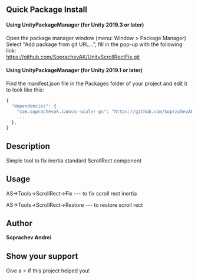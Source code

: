 ## Quick Package Install

#### Using UnityPackageManager (for Unity 2019.3 or later)
Open the package manager window (menu: Window > Package Manager)<br/>
Select "Add package from git URL...", fill in the pop-up with the following link:<br/>
https://github.com/SoprachevAK/UnityScrollRectFix.git<br/>

#### Using UnityPackageManager (for Unity 2019.1 or later)

Find the manifest.json file in the Packages folder of your project and edit it to look like this:
```js
{
  "dependencies": {
    "com.soprachevak.canvas-scaler-ps": "https://github.com/SoprachevAK/UnityScrollRectFix.git",
    ...
  },
}
```

<!-- DOC-START -->
<!-- 
Changes between 'DOC START' and 'DOC END' will not be lost on package update 
-->

## Description
Simple tool to fix inertia standard ScrollRect component

## Usage
AS->Tools->ScrollRect->Fix --- to fix scroll rect inertia

AS->Tools->ScrollRect->Restore --- to restore scroll rect

<!-- DOC-END -->

## Author

**Soprachev Andrei**


## Show your support

Give a ⭐️ if this project helped you!